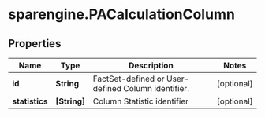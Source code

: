 # sparengine.PACalculationColumn

## Properties

Name | Type | Description | Notes
------------ | ------------- | ------------- | -------------
**id** | **String** | FactSet-defined or User-defined Column identifier. | [optional] 
**statistics** | **[String]** | Column Statistic identifier | [optional] 


